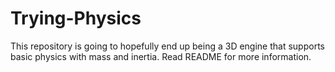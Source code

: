 # Trying-Physics
This repository is going to hopefully end up being a 3D engine that supports basic physics with mass and inertia. Read README for more information.
